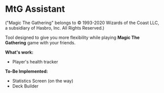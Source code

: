 # MtG Assistant
("Magic The Gathering" belongs to © 1993-2020 Wizards of the Coast LLC, a subsidiary of Hasbro, Inc. All Rights Reserved.)

Tool designed to give you more flexibility while playing **Magic The Gathering** game with your friends.

**What's work:**
- Player's health tracker

**To-Be Implemented:**
- Statistics Screen (on the way)
- Deck Builder
